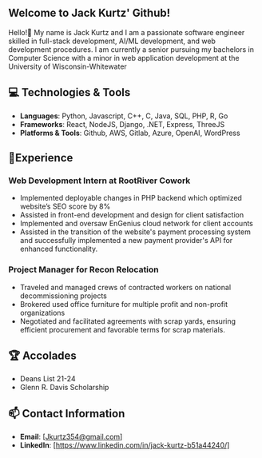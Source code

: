 ## Welcome to Jack Kurtz' Github!
Hello!👋 My name is Jack Kurtz and I am a passionate software engineer skilled in full-stack development, AI/ML development, and web development procedures. I am currently a senior pursuing my bachelors in Computer Science with a minor in web application development at the University of Wisconsin-Whitewater

## 💻 Technologies & Tools
- **Languages**: Python, Javascript, C++, C, Java, SQL, PHP, R, Go 
- **Frameworks**: React, NodeJS, Django, .NET, Express, ThreeJS
- **Platforms & Tools**: Github, AWS, Gitlab, Azure, OpenAI, WordPress 
  
## 🧠Experience

### Web Development Intern at RootRiver Cowork
- Implemented deployable changes in PHP backend which optimized website’s SEO score by 8%
- Assisted in front-end development and design for client satisfaction
- Implemented and oversaw EnGenius cloud network for client accounts
- Assisted in the transition of the website's payment processing system and successfully implemented a new payment provider's API for enhanced functionality.

### Project Manager for Recon Relocation
- Traveled and managed crews of contracted workers on national decommissioning projects
- Brokered used office furniture for multiple profit and non-profit organizations
- Negotiated and facilitated agreements with scrap yards, ensuring efficient procurement and favorable terms for scrap materials.

## 🏆 Accolades
- Deans List 21-24
- Glenn R. Davis Scholarship

## 📫 Contact Information
- **Email**: [Jkurtz354@gmail.com]
- **LinkedIn**: [https://www.linkedin.com/in/jack-kurtz-b51a44240/]
<!--
**Jack1065/Jack1065** is a ✨ _special_ ✨ repository because its `README.md` (this file) appears on your GitHub profile.

Here are some ideas to get you started:

- 🔭 I’m currently working on ...
- 🌱 I’m currently learning ...
- 👯 I’m looking to collaborate on ...
- 🤔 I’m looking for help with ...
- 💬 Ask me about ...
- 📫 How to reach me: ...
- 😄 Pronouns: ...
- ⚡ Fun fact: ...
-->
